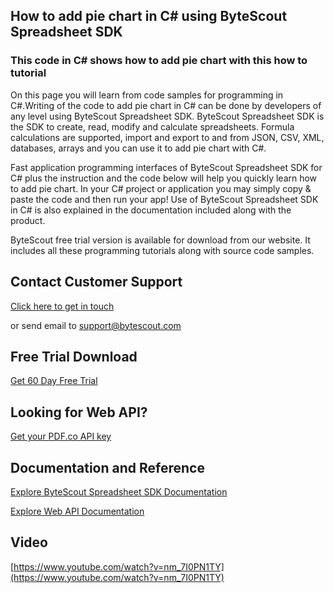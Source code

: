 ## How to add pie chart in C# using ByteScout Spreadsheet SDK

### This code in C# shows how to add pie chart with this how to tutorial

On this page you will learn from code samples for programming in C#.Writing of the code to add pie chart in C# can be done by developers of any level using ByteScout Spreadsheet SDK. ByteScout Spreadsheet SDK is the SDK to create, read, modify and calculate spreadsheets. Formula calculations are supported, import and export to and from JSON, CSV, XML, databases, arrays and you can use it to add pie chart with C#.

Fast application programming interfaces of ByteScout Spreadsheet SDK for C# plus the instruction and the code below will help you quickly learn how to add pie chart. In your C# project or application you may simply copy & paste the code and then run your app! Use of ByteScout Spreadsheet SDK in C# is also explained in the documentation included along with the product.

ByteScout free trial version is available for download from our website. It includes all these programming tutorials along with source code samples.

## Contact Customer Support

[Click here to get in touch](https://bytescout.zendesk.com/hc/en-us/requests/new?subject=ByteScout%20Spreadsheet%20SDK%20Question)

or send email to [support@bytescout.com](mailto:support@bytescout.com?subject=ByteScout%20Spreadsheet%20SDK%20Question) 

## Free Trial Download

[Get 60 Day Free Trial](https://bytescout.com/download/web-installer?utm_source=github-readme)

## Looking for Web API? 

[Get your PDF.co API key](https://pdf.co/documentation/api?utm_source=github-readme)

## Documentation and Reference

[Explore ByteScout Spreadsheet SDK Documentation](https://bytescout.com/documentation/index.html?utm_source=github-readme)

[Explore Web API Documentation](https://pdf.co/documentation/api?utm_source=github-readme)

## Video

[https://www.youtube.com/watch?v=nm_7I0PN1TY](https://www.youtube.com/watch?v=nm_7I0PN1TY)
